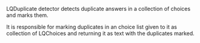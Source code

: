 LQDuplicate detector detects duplicate answers in a collection of choices and marks them.

It is responsible for marking duplicates in an choice list given to it as collection of LQChoices and returning it as text with the duplicates marked.
